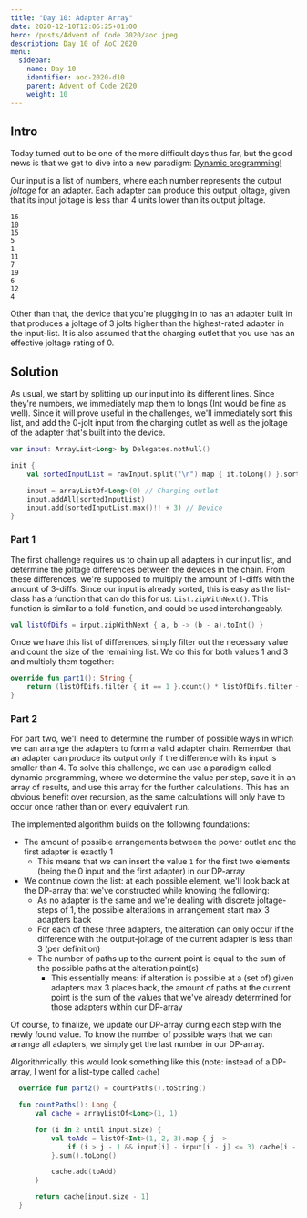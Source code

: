 ```yaml
---
title: "Day 10: Adapter Array"
date: 2020-12-10T12:06:25+01:00
hero: /posts/Advent of Code 2020/aoc.jpeg
description: Day 10 of AoC 2020
menu:
  sidebar:
    name: Day 10
    identifier: aoc-2020-d10
    parent: Advent of Code 2020
    weight: 10
---
```


## Intro
Today turned out to be one of the more difficult days thus far, but the good news is that we get to dive into a new paradigm: [Dynamic programming!](https://en.wikipedia.org/wiki/Dynamic_programming)

Our input is a list of numbers, where each number represents the output *joltage* for an adapter. Each adapter can produce this output joltage, given that its input joltage is less than 4 units lower than its output joltage.

```
16
10
15
5
1
11
7
19
6
12
4
```
Other than that, the device that you're plugging in to has an adapter built in that produces a joltage of 3 jolts higher than the highest-rated adapter in the input-list. It is also assumed that the charging outlet that you use has an effective joltage rating of 0.

## Solution

As usual, we start by splitting up our input into its different lines. Since they're numbers, we immediately map them to longs (Int would be fine as well). 
Since it will prove useful in the challenges, we'll immediately sort this list, and add the 0-jolt input from the charging outlet as well as the joltage of the adapter that's built into the device.
```kotlin 
var input: ArrayList<Long> by Delegates.notNull()

init {
    val sortedInputList = rawInput.split("\n").map { it.toLong() }.sorted()

    input = arrayListOf<Long>(0) // Charging outlet
    input.addAll(sortedInputList)
    input.add(sortedInputList.max()!! + 3) // Device
}
```
### Part 1
The first challenge requires us to chain up all adapters in our input list, and determine the joltage differences between the devices in the chain. From these differences, we're supposed to multiply the amount of 1-diffs with the amount of 3-diffs.
Since our input is already sorted, this is easy as the list-class has a function that can do this for us: `List.zipWithNext()`. This function is similar to a fold-function, and could be used interchangeably.

```kotlin
val listOfDifs = input.zipWithNext { a, b -> (b - a).toInt() }
```
Once we have this list of differences, simply filter out the necessary value and count the size of the remaining list. We do this for both values 1 and 3 and multiply them together:

```kotlin
override fun part1(): String {
    return (listOfDifs.filter { it == 1 }.count() * listOfDifs.filter { it == 3 }.count()).toString()
}
```

### Part 2
For part two, we'll need to determine the number of possible ways in which we can arrange the adapters to form a valid adapter chain. Remember that an adapter can produce its output only if the difference with its input is smaller than 4.
To solve this challenge, we can use a paradigm called dynamic programming, where we determine the value per step, save it in an array of results, and use this array for the further calculations. This has an obvious benefit over recursion, as the same calculations will only have to occur once rather than on every equivalent run.

The implemented algorithm builds on the following foundations:
* The amount of possible arrangements between the power outlet and the first adapter is exactly 1
  * This means that we can insert the value `1` for the first two elements (being the 0 input and the first adapter) in our DP-array
* We continue down the list: at each possible element, we'll look back at the DP-array that we've constructed while knowing the following:
  * As no adapter is the same and we're dealing with discrete joltage-steps of 1, the possible alterations in arrangement start max 3 adapters back
  * For each of these three adapters, the alteration can only occur if the difference with the output-joltage of the current adapter is less than 3 (per definition)
  * The number of paths up to the current point is equal to the sum of the possible paths at the alteration point(s)
    * This essentially means: if alteration is possible at a (set of) given adapters max 3 places back, the amount of paths at the current point is the sum of the values that we've already determined for those adapters within our DP-array

Of course, to finalize, we update our DP-array during each step with the newly found value. To know the number of possible ways that we can arrange all adapters, we simply get the last number in our DP-array.

Algorithmically, this would look something like this (note: instead of a DP-array, I went for a list-type called `cache`)

```kotlin
  override fun part2() = countPaths().toString()

  fun countPaths(): Long {
      val cache = arrayListOf<Long>(1, 1)

      for (i in 2 until input.size) {
          val toAdd = listOf<Int>(1, 2, 3).map { j ->
              if (i > j - 1 && input[i] - input[i - j] <= 3) cache[i - j] else 0
          }.sum().toLong()

          cache.add(toAdd)
      }

      return cache[input.size - 1]
  }
```
    
  


